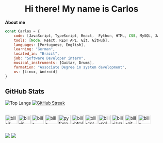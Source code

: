 <h1 align="center">Hi there! My name is Carlos</h1>
<b>About me</b>

``` javascript
const Carlos = {
    code: [JavaScript, TypeScript, React,  Python, HTML, CSS, MySQL, Java],
    tools: [Node, React, REST API, Git, GitHub],
    languages: [Portuguese, English],
    learning: "German",
    located_in: "Brazil",
    job: "Software Developer intern",
    musical_instruments: [Guitar, Drums],
    formation: "Associate Degree in system development",
    os: [Linux, Android]
}
```

## GitHub Stats
![Top Langs](https://github-readme-stats.vercel.app/api/top-langs/?username=scarlinhosss&layout=compact&theme=dracula&hide=TeX,HTML)
[![GitHub Streak](https://streak-stats.demolab.com/?user=DenverCoder1)](https://git.io/streak-stats)
<div style="display: inline_block"><br>
    <img align="center" alt="bill-js" height="30" width="40" src="https://cdn.jsdelivr.net/gh/devicons/devicon@latest/icons/javascript/javascript-original.svg">
    <img align="center" alt="bill-js" height="30" width="40" src="https://cdn.jsdelivr.net/gh/devicons/devicon@latest/icons/typescript/typescript-plain.svg">
    <img align="center" alt="bill-node" height="30" width="40" src="https://cdn.jsdelivr.net/gh/devicons/devicon@latest/icons/nodejs/nodejs-original-wordmark.svg">
    <img align="center" alt="bill-react" height="30" width="40" src="https://cdn.jsdelivr.net/gh/devicons/devicon@latest/icons/react/react-original.svg">
    <img align="center" alt="python" height="30" width="40" src="https://cdn.jsdelivr.net/gh/devicons/devicon@latest/icons/python/python-original.svg">
    <img align="center" alt="bill-html" height="30" width="40" src="https://cdn.jsdelivr.net/gh/devicons/devicon/icons/html5/html5-original.svg">
    <img align="center" alt="bill-css" height="30" width="40" src="https://cdn.jsdelivr.net/gh/devicons/devicon/icons/css3/css3-original.svg">
    <img align="center" alt="bill-sql" height="30" width="40" src="https://cdn.jsdelivr.net/gh/devicons/devicon/icons/mysql/mysql-original.svg">
    <img align="center" alt="bill-java" height="30" width="40" src="https://cdn.jsdelivr.net/gh/devicons/devicon/icons/java/java-original.svg">
    <img align="center" alt="bill-git" height="30" width="40" src="https://cdn.jsdelivr.net/gh/devicons/devicon/icons/git/git-original.svg">
    <img align="center" alt="bill-github" height="30" width="40" src="https://cdn.jsdelivr.net/gh/devicons/devicon/icons/github/github-original.svg">
    
##
    
<div>
    <a href="mailto:carlosmatiellisantos@gmail.com"><img src="https://img.shields.io/badge/Gmail-D14836?style=for-the-badge&logo=gmail&logoColor=white" target="_blank"></a> <a href="https://www.linkedin.com/in/carlos-matielli-286348215/" target="_blank"><img src="https://img.shields.io/badge/LinkedIn-0077B5?style=for-the-badge&logo=linkedin&logoColor=white" target="_blank"></a> 
   </div>
